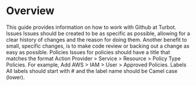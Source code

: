 # Overview
This guide provides information on how to work with Github at Turbot.
Issues
Issues should be created to be as specific as possible, allowing for a clear history of changes and the reason for doing them. Another benefit to small, specific changes, is to make code review or backing out a change as easy as possible.
Policies
Issues for policies should have a title that matches the format Action Provider > Service > Resource > Policy Type Policies. For example, Add AWS > IAM > User > Approved Policies.
Labels
All labels should start with # and the label name should be Camel case (lower).

